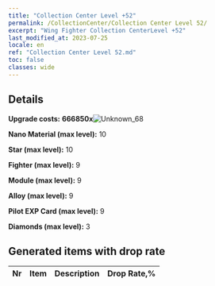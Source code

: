 ```yaml
---
title: "Collection Center Level +52"
permalink: /CollectionCenter/Collection Center Level 52/
excerpt: "Wing Fighter Collection CenterLevel +52"
last_modified_at: 2023-07-25
locale: en
ref: "Collection Center Level 52.md"
toc: false
classes: wide
---
```



## Details

 **Upgrade costs:** **666850x**![Unknown_68](/images/item/bh_img25_p.png)

 **Nano Material (max level):** 10

 **Star (max level):** 10

 **Fighter (max level):** 9

 **Module (max level):** 9

 **Alloy (max level):** 9

 **Pilot EXP Card (max level):** 9

 **Diamonds (max level):** 3

## Generated items with drop rate

  |  Nr |     Item   |    Description   |  Drop Rate,% |
  |:----|:----------:|:-----------------|:-------------|

